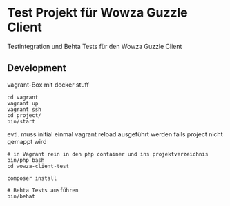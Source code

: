 # Test Projekt für Wowza Guzzle Client

Testintegration und Behta Tests für den Wowza Guzzle Client

## Development

vagrant-Box mit docker stuff

    cd vagrant
    vagrant up
    vagrant ssh
    cd project/
    bin/start
    
evtl. muss initial einmal vagrant reload ausgeführt werden falls project
nicht gemappt wird

    # in Vagrant rein in den php container und ins projektverzeichnis
    bin/php bash
    cd wowza-client-test
    
    composer install
    
    # Behta Tests ausführen
    bin/behat
